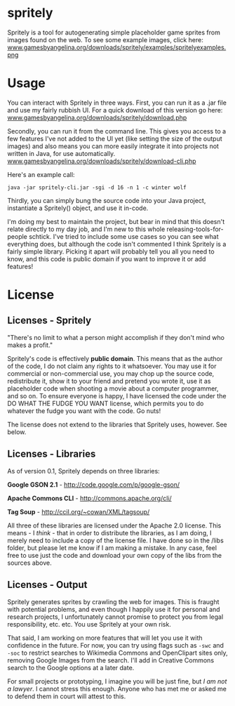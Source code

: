 spritely
========

Spritely is a tool for autogenerating simple placeholder game sprites from images found on the web. To see some example images, click here: www.gamesbyangelina.org/downloads/spritely/examples/spritelyexamples.png

Usage
=====

You can interact with Spritely in three ways. First, you can run it as a .jar file and use my fairly rubbish UI. For a quick download of this version go here: www.gamesbyangelina.org/downloads/spritely/download.php

Secondly, you can run it from the command line. This gives you access to a few features I've not added to the UI yet (like setting the size of the output images) and also means you can more easily integrate it into projects not written in Java, for use automatically. www.gamesbyangelina.org/downloads/spritely/download-cli.php

Here's an example call:

`java -jar spritely-cli.jar -sgi -d 16 -n 1 -c winter wolf`

Thirdly, you can simply bung the source code into your Java project, instantiate a Spritely() object, and use it in-code.

I'm doing my best to maintain the project, but bear in mind that this doesn't relate directly to my day job, and I'm new to this whole releasing-tools-for-people schtick. I've tried to include some use cases so you can see what everything does, but although the code isn't commented I think Spritely is a fairly simple library. Picking it apart will probably tell you all you need to know, and this code is public domain if you want to improve it or add features!

License
=======

Licenses - Spritely
--------

"There's no limit to what a person might accomplish if they don't mind who makes a profit."

Spritely's code is effectively **public domain**. This means that as the author of the code, I do not claim any rights to it whatsoever. You may use it for commercial or non-commercial use, you may chop up the source code, redistribute it, show it to your friend and pretend you wrote it, use it as placeholder code when shooting a movie about a computer programmer, and so on. To ensure everyone is happy, I have licensed the code under the DO WHAT THE FUDGE YOU WANT license, which permits you to do whatever the fudge you want with the code. Go nuts!

The license does not extend to the libraries that Spritely uses, however. See below.

Licenses - Libraries
---------

As of version 0.1, Spritely depends on three libraries:

**Google GSON 2.1** - http://code.google.com/p/google-gson/

**Apache Commons CLI** - http://commons.apache.org/cli/

**Tag Soup** - http://ccil.org/~cowan/XML/tagsoup/

All three of these libraries are licensed under the Apache 2.0 license. This means - I *think* - that in order to distribute the libraries, as I am doing, I merely need to include a copy of the license file. I have done so in the /libs folder, but please let me know if I am making a mistake. In any case, feel free to use just the code and download your own copy of the libs from the sources above.

Licenses - Output
---------

Spritely generates sprites by crawling the web for images. This is fraught with potential problems, and even though I happily use it for personal and research projects, I unfortunately cannot promise to protect you from legal responsibility, etc. etc. You use Spritely at your own risk.

That said, I am working on more features that will let you use it with confidence in the future. For now, you can try using flags such as `-swc` and `-soc` to restrict searches to Wikimedia Commons and OpenClipart sites only, removing Google Images from the search. I'll add in Creative Commons search to the Google options at a later date.

For small projects or prototyping, I imagine you will be just fine, but *I am not a lawyer*. I cannot stress this enough. Anyone who has met me or asked me to defend them in court will attest to this. 